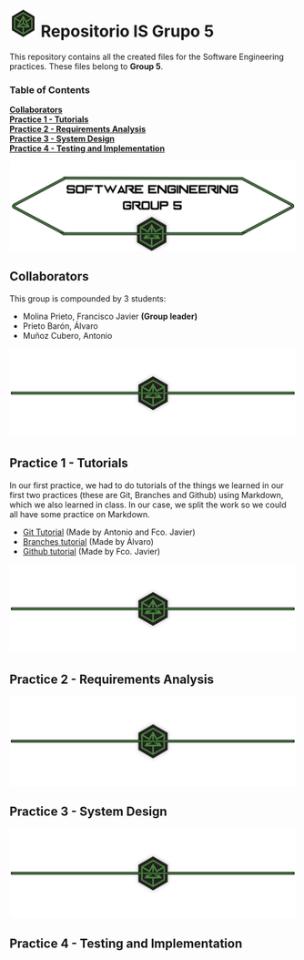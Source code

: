# ![Repositorio IS Grupo 5](./Pics/logo.png) Repositorio IS Grupo 5

This repository contains all the created files for the Software Engineering practices. These files belong to **Group 5**.

### Table of Contents
**[Collaborators](#collaborators)**<br>
**[Practice 1 - Tutorials](#practice-1---tutorials)**<br>
**[Practice 2 - Requirements Analysis](#practice-2---requirements-analysis)**<br>
**[Practice 3 - System Design](#practice-3---system-design)**<br>
**[Practice 4 - Testing and Implementation](##practice-4---testing-and-implementation)**<br>

![Header](./Pics/headerhead.png)
## Collaborators

This group is compounded by 3 students:
* Molina Prieto, Francisco Javier **(Group leader)**
* Prieto Barón, Álvaro
* Muñoz Cubero, Antonio

![Separator](./Pics/separator.png)
## Practice 1 - Tutorials

In our first practice, we had to do tutorials of the things we learned in our first two practices (these are Git, Branches and Github) using Markdown, which we also learned in class.
In our case, we split the work so we could all have some practice on Markdown.

* [Git Tutorial](https://github.com/RexusWolf/IS/blob/master/tutorial_git.md) (Made by Antonio and Fco. Javier)
* [Branches tutorial](https://github.com/RexusWolf/IS/blob/master/tutorial_git.md) (Made by Álvaro)
* [Github tutorial](https://github.com/RexusWolf/IS/blob/master/tutorial_git.md) (Made by Fco. Javier)

![Separator](./Pics/separator.png)
## Practice 2 - Requirements Analysis
![Separator](./Pics/separator.png)
## Practice 3 - System Design
![Separator](./Pics/separator.png)
## Practice 4 - Testing and Implementation
